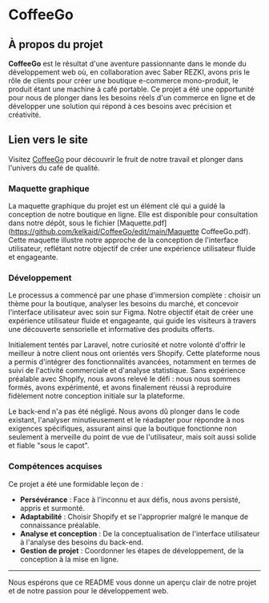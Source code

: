 # CoffeeGo

## À propos du projet

**CoffeeGo** est le résultat d'une aventure passionnante dans le monde du développement web où, en collaboration avec Saber REZKI, avons pris le rôle de clients pour créer une boutique e-commerce mono-produit, le produit étant une machine à café portable. Ce projet a été une opportunité pour nous de plonger dans les besoins réels d'un commerce en ligne et de développer une solution qui répond à ces besoins avec précision et créativité.

## Lien vers le site

Visitez [CoffeeGo](https://d6a549-2.myshopify.com/) pour découvrir le fruit de notre travail et plonger dans l'univers du café de qualité.

### Maquette graphique

La maquette graphique du projet est un élément clé qui a guidé la conception de notre boutique en ligne. Elle est disponible pour consultation dans notre dépôt, sous le fichier [Maquette.pdf](https://github.com/kelkaid/CoffeeGo/edit/main/Maquette CoffeeGo.pdf). Cette maquette illustre notre approche de la conception de l'interface utilisateur, reflétant notre objectif de créer une expérience utilisateur fluide et engageante.

### Développement

Le processus a commencé par une phase d'immersion complète : choisir un thème pour la boutique, analyser les besoins du marché, et concevoir l'interface utilisateur avec soin sur Figma. Notre objectif était de créer une expérience utilisateur fluide et engageante, qui guide les visiteurs à travers une découverte sensorielle et informative des produits offerts.

Initialement tentés par Laravel, notre curiosité et notre volonté d'offrir le meilleur à notre client nous ont orientés vers Shopify. Cette plateforme nous a permis d'intégrer des fonctionnalités avancées, notamment en termes de suivi de l'activité commerciale et d'analyse statistique. Sans expérience préalable avec Shopify, nous avons relevé le défi : nous nous sommes formés, avons expérimenté, et avons finalement réussi à reproduire fidèlement notre conception initiale sur la plateforme.

Le back-end n'a pas été négligé. Nous avons dû plonger dans le code existant, l'analyser minutieusement et le réadapter pour répondre à nos exigences spécifiques, assurant ainsi que la boutique fonctionne non seulement à merveille du point de vue de l'utilisateur, mais soit aussi solide et fiable "sous le capot".

### Compétences acquises

Ce projet a été une formidable leçon de :

- **Persévérance** : Face à l'inconnu et aux défis, nous avons persisté, appris et surmonté.
- **Adaptabilité** : Choisir Shopify et se l'approprier malgré le manque de connaissance préalable.
- **Analyse et conception** : De la conceptualisation de l'interface utilisateur à l'analyse des besoins du back-end.
- **Gestion de projet** : Coordonner les étapes de développement, de la conception à la mise en ligne.

---

Nous espérons que ce README vous donne un aperçu clair de notre projet et de notre passion pour le développement web.
